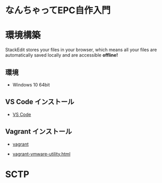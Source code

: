 # なんちゃってEPC自作入門


# 環境構築

StackEdit stores your files in your browser, which means all your files are automatically saved locally and are accessible **offline!**

## 環境

- Windows 10 64bit

## VS Code インストール

- [VS Code](https://azure.microsoft.com/ja-jp/products/visual-studio-code/)

## Vagrant インストール

- [vagrant](https://www.vagrantup.com/)

- [vagrant-vmware-utility.html](https://www.vagrantup.com/docs/providers/vmware/vagrant-vmware-utility.html)


# SCTP



<!--stackedit_data:
eyJoaXN0b3J5IjpbLTUyMTcyNzY4NSw4OTM4Mzc1NzEsMTQ2OT
czNjMwNywxMTc2NTU0OTUsMTY5NDI3NDExMF19
-->